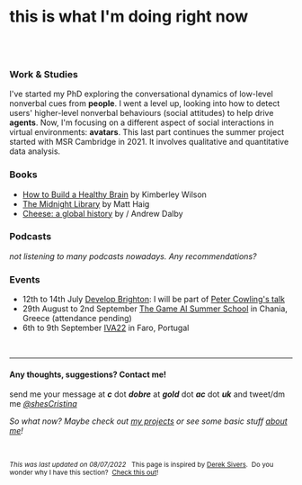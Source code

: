 # **this is what I'm doing right now**
<br><br>
### Work & Studies

I've started my PhD exploring the conversational dynamics of low-level nonverbal cues from **people**. I went a level up, looking into how to detect users' higher-level nonverbal behaviours (social attitudes) to help drive **agents**. Now, I'm focusing on a different aspect of social interactions in virtual environments: **avatars**. This last part continues the summer project started with MSR Cambridge in 2021. It involves qualitative and quantitative data analysis.


### Books
* [How to Build a Healthy Brain](https://www.goodreads.com/book/show/50187795-how-to-build-a-healthy-brain) by Kimberley Wilson 
* [The Midnight Library](https://www.goodreads.com/book/show/52578297-the-midnight-library?from_search=true&from_srp=true&qid=rGqoZbgoVL&rank=1) by Matt Haig
* [Cheese: a global history](https://www.goodreads.com/book/show/6665178-cheese) by / Andrew Dalby





### Podcasts
_not listening to many podcasts nowadays. Any recommendations?_ 


### Events
- 12th to 14th July [Develop Brighton](https://www.developconference.com): I will be part of [Peter Cowling's talk](https://www.developconference.com/whats-on/speakers/speaker-detail/peter-cowling)
- 29th August to 2nd September [The Game AI Summer School](https://school.gameaibook.org/) in Chania, Greece (attendance pending)
- 6th to 9th September [IVA22](https://ivaconference2022.ualg.pt) in Faro, Portugal

<br>

---

#### Any thoughts, suggestions? Contact me!
send me your message at ***c*** dot ***dobre*** at ***gold*** dot ***ac*** dot ***uk*** 
and tweet/dm me *[@shesCristina](https://twitter.com/shesCristina)*  

*So what now? Maybe check out [my projects](https://cristinadobre.github.io/projects.html) or see some basic stuff [about me](https://cristinadobre.github.io/)!*

<br>

<sup>*This was last updated on 08/07/2022*  
This page is inspired by [Derek Sivers](https://sivers.org/).  Do you wonder why I have this section?  [Check this out](https://nownownow.com/about)!<sup>

